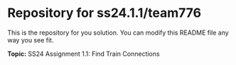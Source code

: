 # Repository for ss24.1.1/team776
This is the repository for you solution. You can modify this README file any way you see fit.

**Topic:** SS24 Assignment 1.1: Find Train Connections



